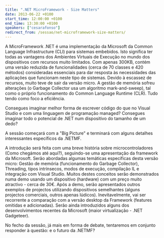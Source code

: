```yaml
---
title: ".NET MicroFramework - Size Matters"
date: 2013-06-22 +0100
start_time: 12:00:00 +0100
end_time: 13:30:00 +0100
speakers: ["cesarafonso"]
redirect_from: /sessao/net-microframework-size-matters/
---
```

A MicroFramework .NET é uma implementação da Microsoft da Common Language Infrastructure (CLI) para sistemas embebidos. Isto significa ter todas as vantagens dos Ambientes Virtuais de Execução no mundo dos dispositivos com recursos muito limitados. Com apenas 300KB, contém uma versão reduzida de funcionalidades (cerca de 70 classes e 420 métodos) consideradas essenciais para dar resposta às necessidades das aplicações que funcionam neste tipo de sistemas. Devido à escassez de recursos, muito teve de sair da versão micro. A gestão de memória sofreu alterações (o Garbage Collector usa um algoritmo mark-and-sweep), tal como o próprio funcionamento do Common Language Runtime (CLR). Tudo tendo como foco a eficiência.

Consegues imaginar melhor forma de escrever código do que no Visual Studio e com uma linguagem de programação managed? Consegues imaginar todo o potencial de .NET num dispositivo do tamanho de um dedo?

A sessão começará com a "Big Picture" e terminará com alguns detalhes interessantes específicos da .NETMF.

A introdução será feita com uma breve história sobre microcontroladores (Como chegámos até aqui?), seguindo-se uma apresentação da framework da Microsoft. Serão abordadas algumas temáticas específicas desta versão micro: Gestão de memória (funcionamento do Garbage Collector), Threading, tipos intrínsecos, modos de execução, compilação IL e integração com Visual Studio. Muitos destes conceitos serão demonstrados numa demo usando um dispositivo (hardware) com um preço muito atractivo - cerca de 30€. Após a demo, serão apresentados outros exemplos de projectos utilizando dispositivos semelhantes (alguns projectos comerciais, outros apenas lúdicos). Inevitavelmente, vai ser recorrente a comparação com a versão desktop da Framework (features omitidas e adicionadas). Serão ainda introduzidos alguns dos desenvolvimentos recentes da Microsoft (maior virtualização - .NET Gadgeteer).

No fecho da sessão, já mais em forma de debate, tentaremos em conjunto responder à questão: e o futuro da .NETMF? 

